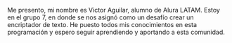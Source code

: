 Me presento, mi nombre es Victor Aguilar, alumno de Alura LATAM. Estoy en el grupo 7, en donde se nos asignó como un desafío crear un encriptador de texto. He puesto todos mis conocimientos en esta programación y espero seguir aprendiendo y aportando a esta comunidad.
